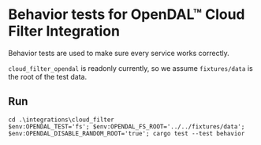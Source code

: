 # Behavior tests for OpenDAL™ Cloud Filter Integration

Behavior tests are used to make sure every service works correctly.

`cloud_filter_opendal` is readonly currently, so we assume `fixtures/data` is the root of the test data.

## Run

```pwsh
cd .\integrations\cloud_filter
$env:OPENDAL_TEST='fs'; $env:OPENDAL_FS_ROOT='../../fixtures/data'; $env:OPENDAL_DISABLE_RANDOM_ROOT='true'; cargo test --test behavior
```

